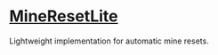 [MineResetLite](https://www.spigotmc.org/resources/mineresetlite-with-worldedit-v6-v7-tokenenchant-explosive-support.61713/)
=============

Lightweight implementation for automatic mine resets.
